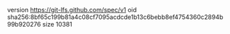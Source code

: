 version https://git-lfs.github.com/spec/v1
oid sha256:8bf65c199b81a4c08cf7095acdcde1b13c6bebb8ef4754360c2894b99b920276
size 10381
